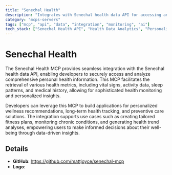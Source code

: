 ```yaml
---
title: "Senechal Health"
description: "Integrates with Senechal health data API for accessing and analyzing personal health information to support wellness and monitoring applications."
category: "mcps-servers"
tags: ["mcp", "api", "data", "integration", "monitoring", "ai"]
tech_stack: ["Senechal Health API", "Health Data Analytics", "Personalized Wellness", "Health Monitoring"]
---
```


# Senechal Health

The Senechal Health MCP provides seamless integration with the Senechal health data API, enabling developers to securely access and analyze comprehensive personal health information. This MCP facilitates the retrieval of various health metrics, including vital signs, activity data, sleep patterns, and medical history, allowing for sophisticated health monitoring and personalized insights.

Developers can leverage this MCP to build applications for personalized wellness recommendations, long-term health tracking, and preventive care solutions. The integration supports use cases such as creating tailored fitness plans, monitoring chronic conditions, and generating health trend analyses, empowering users to make informed decisions about their well-being through data-driven insights.

## Details

- **GitHub**: https://github.com/mattjoyce/senechal-mcp
- **Logo**: 
